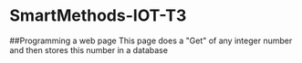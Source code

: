 # SmartMethods-IOT-T3
##Programming a web page This page does a "Get" of any integer number and then stores this number in a database
